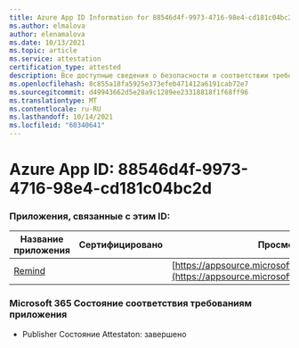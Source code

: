 ```yaml
---
title: Azure App ID Information for 88546d4f-9973-4716-98e4-cd181c04bc2d
ms.author: elmalova
author: elenamalova
ms.date: 10/13/2021
ms.topic: article
ms.service: attestation
certification_type: attested
description: Все доступные сведения о безопасности и соответствии требованиям для 88546d4f-9973-4716-98e4-cd181c04bc2d.
ms.openlocfilehash: 8c855a18fa5925e373efeb471412a6191cab72e7
ms.sourcegitcommit: d49943662d5e28a9c1289ee23318818f1f68ff96
ms.translationtype: MT
ms.contentlocale: ru-RU
ms.lasthandoff: 10/14/2021
ms.locfileid: "60340641"
---
```

# <a name="azure-app-id-88546d4f-9973-4716-98e4-cd181c04bc2d"></a>Azure App ID: 88546d4f-9973-4716-98e4-cd181c04bc2d


### <a name="apps-associated-with-this-id"></a>Приложения, связанные с этим ID:
| **Название приложения** | **Сертифицировано** | **Просмотр в AppSource** |
|--------------|---------------|-----------------------|
| [Remind](https://docs.microsoft.com/microsoft-365-app-certification/forward/WA200001444) |  | [https://appsource.microsoft.com/product/office/WA200001444](https://appsource.microsoft.com/product/office/WA200001444) |

### <a name="microsoft-365-app-compliance-status"></a>Microsoft 365 Состояние соответствия требованиям приложения
- Publisher Состояние Attestaton: завершено
